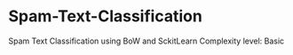 # Spam-Text-Classification
Spam Text Classification using BoW and SckitLearn
Complexity level: Basic
